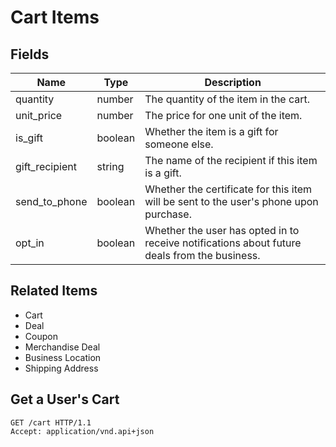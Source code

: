 # Cart Items

## Fields

| Name | Type | Description |
|------|------|-------------|
| quantity | number | The quantity of the item in the cart. |
| unit_price | number | The price for one unit of the item. |
| is_gift| boolean | Whether the item is a gift for someone else. |
| gift_recipient | string | The name of the recipient if this item is a gift. |
| send_to_phone | boolean | Whether the certificate for this item will be sent to the user's phone upon purchase. |
| opt_in | boolean | Whether the user has opted in to receive notifications about future deals from the business. |

## Related Items

* Cart
* Deal
* Coupon
* Merchandise Deal
* Business Location
* Shipping Address

## Get a User's Cart

```http
GET /cart HTTP/1.1
Accept: application/vnd.api+json
```
